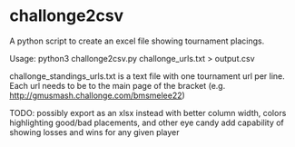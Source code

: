 # challonge2csv
A python script to create an excel file showing tournament placings.

Usage:
python3 challonge2csv.py challonge_urls.txt > output.csv

challonge_standings_urls.txt is a text file with one tournament url per line. Each url needs to be to the main page of the bracket (e.g. http://gmusmash.challonge.com/bmsmelee22)

TODO:
possibly export as an xlsx instead with better column width, colors highlighting good/bad placements, and other eye candy
add capability of showing losses and wins for any given player
